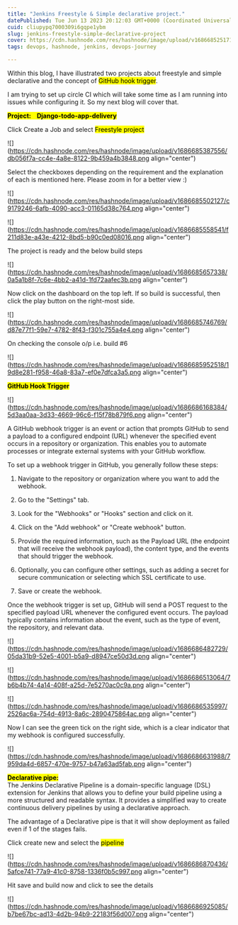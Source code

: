 ```yaml
---
title: "Jenkins Freestyle & Simple declarative project."
datePublished: Tue Jun 13 2023 20:12:03 GMT+0000 (Coordinated Universal Time)
cuid: cliupypq7000309i6gqpe1ybm
slug: jenkins-freestyle-simple-declarative-project
cover: https://cdn.hashnode.com/res/hashnode/image/upload/v1686685251717/26c891bc-b900-4502-8f41-7dbc9b21fadf.jpeg
tags: devops, hashnode, jenkins, devops-journey

---
```


Within this blog, I have illustrated two projects about freestyle and simple declarative and the concept of <mark>GitHub hook trigger</mark>.

I am trying to set up circle CI which will take some time as I am running into issues while configuring it. So my next blog will cover that.

**<mark>Project:&nbsp;&nbsp;&nbsp;&nbsp;Django-todo-app-delivery</mark>**

Click Create a Job and select <mark>Freestyle project</mark>

![](https://cdn.hashnode.com/res/hashnode/image/upload/v1686685387556/db056f7a-cc4e-4a8e-8122-9b459a4b3848.png align="center")

Select the checkboxes depending on the requirement and the explanation of each is mentioned here. Please zoom in for a better view :)

![](https://cdn.hashnode.com/res/hashnode/image/upload/v1686685502127/c9179246-6afb-4090-acc3-01165d38c764.png align="center")

![](https://cdn.hashnode.com/res/hashnode/image/upload/v1686685558541/f211d83e-a43e-4212-8bd5-b90c0ed08016.png align="center")

The project is ready and the below build steps

![](https://cdn.hashnode.com/res/hashnode/image/upload/v1686685657338/0a5a1b8f-7c6e-4bb2-a41d-1fd72aafec3b.png align="center")

Now click on the dashboard on the top left. If so build is successful, then click the play button on the right-most side.

![](https://cdn.hashnode.com/res/hashnode/image/upload/v1686685746769/d87e77f1-59e7-4782-8f43-f301c755a4e4.png align="center")

On checking the console o/p i.e. build #6

![](https://cdn.hashnode.com/res/hashnode/image/upload/v1686685952518/19d8e281-f958-46a8-83a7-ef0e7dfca3a5.png align="center")

**<mark>GitHub Hook Trigger</mark>**

![](https://cdn.hashnode.com/res/hashnode/image/upload/v1686686168384/5d3aa0aa-3d33-4669-96c6-f15f78b879f6.png align="center")

A GitHub webhook trigger is an event or action that prompts GitHub to send a payload to a configured endpoint (URL) whenever the specified event occurs in a repository or organization. This enables you to automate processes or integrate external systems with your GitHub workflow.

To set up a webhook trigger in GitHub, you generally follow these steps:

1. Navigate to the repository or organization where you want to add the webhook.
    
2. Go to the "Settings" tab.
    
3. Look for the "Webhooks" or "Hooks" section and click on it.
    
4. Click on the "Add webhook" or "Create webhook" button.
    
5. Provide the required information, such as the Payload URL (the endpoint that will receive the webhook payload), the content type, and the events that should trigger the webhook.
    
6. Optionally, you can configure other settings, such as adding a secret for secure communication or selecting which SSL certificate to use.
    
7. Save or create the webhook.
    

Once the webhook trigger is set up, GitHub will send a POST request to the specified payload URL whenever the configured event occurs. The payload typically contains information about the event, such as the type of event, the repository, and relevant data.

![](https://cdn.hashnode.com/res/hashnode/image/upload/v1686686482729/05da31b9-52e5-4001-b5a9-d8947ce50d3d.png align="center")

![](https://cdn.hashnode.com/res/hashnode/image/upload/v1686686513064/7b6b4b74-4a14-408f-a25d-7e5270ac0c9a.png align="center")

![](https://cdn.hashnode.com/res/hashnode/image/upload/v1686686535997/2526ac6a-754d-4913-8a6c-2890475864ac.png align="center")

Now I can see the green tick on the right side, which is a clear indicator that my webhook is configured successfully.

![](https://cdn.hashnode.com/res/hashnode/image/upload/v1686686631988/7959da4d-6857-470e-9757-b47a63ad5fab.png align="center")

**<mark>Declarative pipe:</mark>**  
The Jenkins Declarative Pipeline is a domain-specific language (DSL) extension for Jenkins that allows you to define your build pipeline using a more structured and readable syntax. It provides a simplified way to create continuous delivery pipelines by using a declarative approach.

The advantage of a Declarative pipe is that it will show deployment as failed even if 1 of the stages fails.

Click create new and select the <mark>pipeline</mark>

![](https://cdn.hashnode.com/res/hashnode/image/upload/v1686686870436/5afce741-77a9-41c0-8758-1336f0b5c997.png align="center")

Hit save and build now and click to see the details

![](https://cdn.hashnode.com/res/hashnode/image/upload/v1686686925085/b7be67bc-ad13-4d2b-94b9-22183f56d007.png align="center")